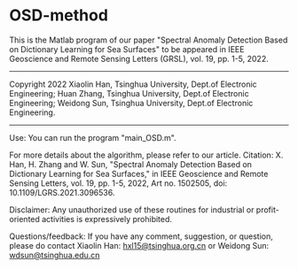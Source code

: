 # OSD-method

This is the Matlab program of our paper "Spectral Anomaly Detection Based on Dictionary Learning for Sea Surfaces" 
to be appeared in IEEE Geoscience and Remote Sensing Letters (GRSL), vol. 19, pp. 1-5, 2022.

----------------------------------------------------------------------------------------------------
Copyright 2022
Xiaolin Han, Tsinghua University, Dept.of Electronic Engineering;
Huan Zhang, Tsinghua University, Dept.of Electronic Engineering;
Weidong Sun, Tsinghua University, Dept.of Electronic Engineering.

----------------------------------------------------------------------------------------------------
Use:
You can run the program "main_OSD.m".

For more details about the algorithm, please refer to our article.
Citation:
X. Han, H. Zhang and W. Sun, "Spectral Anomaly Detection Based on Dictionary Learning for Sea Surfaces," in IEEE Geoscience and Remote Sensing Letters, vol. 19, pp. 1-5, 2022, Art no. 1502505, doi: 10.1109/LGRS.2021.3096536.

Disclaimer:
Any unauthorized use of these routines for industrial or profit-oriented activities is expressively prohibited.

Questions/feedback:
If you have any comment, suggestion, or question, please do 
contact Xiaolin Han: hxl15@tsinghua.org.cn
or Weidong Sun: wdsun@tsinghua.edu.cn 
  
